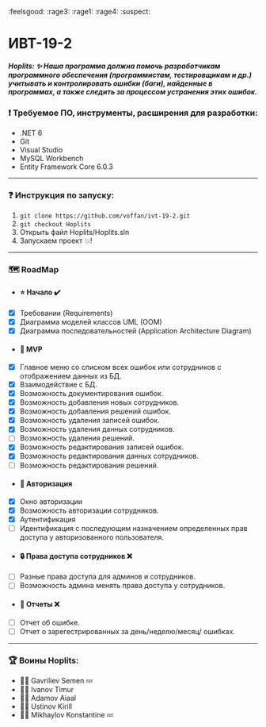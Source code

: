 :feelsgood: :rage3: :rage1: :rage4: :suspect:
# ИВТ-19-2 

#### _Hoplits: :sparkles: Наша программа должна помочь разработчикам программного обеспечения (программистам, тестировщикам и др.) учитывать и контролировать ошибки (баги), найденные в программах, а также следить за процессом устранения этих ошибок._

### :exclamation: Требуемое ПО, инструменты, расширения для разработки:
- .NET 6
- Git
- Visual Studio
- MySQL Workbench
- Entity Framework Core 6.0.3

-------------
### :question: Инструкция по запуску: 
1. `git clone https://github.com/voffan/ivt-19-2.git`
2. `git checkout Hoplits`
3. Открыть файл Hoplits/Hoplits.sln
4. Запускаем проект :boom:!
-------------
### :world_map: RoadMap
* #### :star: Начало :heavy_check_mark:
- [x] Требовании (Requirements)
- [x] Диаграмма моделей классов UML (OOM)
- [x] Диаграмма последовательностей (Application Architecture Diagram)
* #### :crown: MVP
- [x] Главное меню со списком всех ошибок или сотрудников с отображением данных из БД.
- [x] Взаимодействие с БД.
- [x] Возможность документирования ошибок.
- [x] Возможность добавления новых сотрудников.
- [x] Возможность добавления решений ошибок.
- [x] Возможность удаления записей ошибок.
- [x] Возможность удаления данных сотрудников.
- [ ] Возможность удаления решений.
- [x] Возможность редактирования записей ошибок.
- [x] Возможность редактирования данных сотрудников.
- [ ] Возможность редактирования решений.
* #### :key: Авторизация
- [x] Окно авторизации
- [x] Возможность авторизации сотрудников.
- [x] Аутентификация
- [ ] Идентификация с последующим назначением определенных прав доступа у авторизованного пользователя.
* #### :lock: Права доступа сотрудников :x:
- [ ] Разные права доступа для админов и сотрудников.
- [ ] Возможность админа менять права доступа у сотрудников.
* #### :page_facing_up: Отчеты :x:
- [ ] Отчет об ошибке.
- [ ] Отчет о зарегестрированных за день/неделю/месяц/ ошибках.

-------------
### :trophy: Воины Hoplits:
* :superhero_man: Gavriliev Semen :zzz:
* :superhero_man: Ivanov Timur
* :superhero_man: Adamov Aiaal
* :superhero_man: Ustinov Kirill 
* :superhero_man: Mikhaylov Konstantine :zzz:
